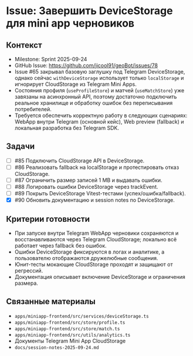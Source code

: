 # Issue: Завершить DeviceStorage для mini app черновиков

## Контекст
- Milestone: Sprint 2025-09-24
- GitHub Issue: https://github.com/jicool91/geoBot/issues/78
- Issue #65 закрывал базовую заглушку под Telegram DeviceStorage, однако сейчас `withDeviceStorage` использует только `localStorage` и игнорирует CloudStorage из Telegram Mini Apps.
- Состояния профиля (`useProfileStore`) и матчей (`useMatchStore`) уже завязаны на асинхронный API, поэтому достаточно подключить реальное хранилище и обработку ошибок без переписывания потребителей.
- Требуется обеспечить корректную работу в следующих сценариях: WebApp внутри Telegram (основной кейс), Web preview (fallback) и локальная разработка без Telegram SDK.

## Задачи
- [ ] #85 Подключить CloudStorage API в DeviceStorage.
- [ ] #86 Реализовать fallback на localStorage и протестировать отказ CloudStorage.
- [ ] #87 Ограничить размер записей 1 MB и выдавать ошибки.
- [ ] #88 Логировать ошибки DeviceStorage через trackEvent.
- [ ] #89 Покрыть DeviceStorage Vitest-тестами (успех/ошибка/fallback).
- [x] #90 Обновить документацию и session notes по DeviceStorage.

## Критерии готовности
- При запуске внутри Telegram WebApp черновики сохраняются и восстанавливаются через Telegram CloudStorage; локально всё работает через fallback без ошибок.
- Ошибки DeviceStorage фиксируются в логах и аналитике, а пользователю отображаются дружелюбные сообщения.
- Юнит-тесты мокающие CloudStorage проходят и защищают от регрессий.
- Документация описывает включение DeviceStorage и ограничения размера.

## Связанные материалы
- `apps/miniapp-frontend/src/services/deviceStorage.ts`
- `apps/miniapp-frontend/src/store/profile.ts`
- `apps/miniapp-frontend/src/store/match.ts`
- `apps/miniapp-frontend/src/utils/analytics.ts`
- Документы Telegram Mini App CloudStorage
- `docs/session-notes-2025-09-24.md`
